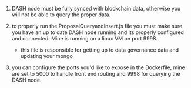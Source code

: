 1. DASH node must be fully synced with blockchain data, otherwise you will not be able to query the proper data.

2. to properly run the ProposalQueryandInsert.js file you must make sure you have an up to date DASH node running and its properly configured and connected. Mine is running on a linux VM on port 9998.

   - this file is responsible for getting up to data governance data and updating your mongo

3. you can configure the ports you'd like to expose in the Dockerfile, mine are set to 5000 to handle front end routing and 9998 for querying the DASH node.
